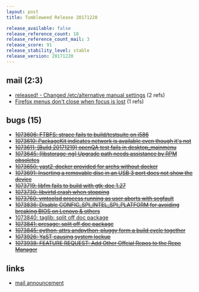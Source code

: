 ```yaml
---
layout: post
title: Tumbleweed Release 20171220

release_available: false
release_reference_count: 18
release_reference_count_mail: 3
release_score: 91
release_stability_level: stable
release_version: 20171220
---
```


## mail (2:3)

- [released! - Changed /etc/alternative manual settings](https://lists.opensuse.org/opensuse-factory/2017-12/msg00305.html) (2 refs)
- [Firefox menus don't close when focus is lost](https://lists.opensuse.org/opensuse-factory/2017-12/msg00353.html) (1 refs)

## bugs (15)

<!--more-->

- ~~[1073606: FTBFS: strace fails to build/testsuite on i586](https://bugzilla.opensuse.org/show_bug.cgi?id=1073606)~~
- ~~[1073610: PackageKit indicates network is available even though it's not](https://bugzilla.opensuse.org/show_bug.cgi?id=1073610)~~
- ~~[1073611: \[Build 20171219\] openQA test fails in desktop_mainmenu](https://bugzilla.opensuse.org/show_bug.cgi?id=1073611)~~
- ~~[1073645: \[libstorage-ng\] Upgrade path needs assistance by RPM obsoletes](https://bugzilla.opensuse.org/show_bug.cgi?id=1073645)~~
- ~~[1073650: yast2-docker provided for archs without docker](https://bugzilla.opensuse.org/show_bug.cgi?id=1073650)~~
- ~~[1073691: Inserting a removable disc in an USB 3 port does not show the device](https://bugzilla.opensuse.org/show_bug.cgi?id=1073691)~~
- ~~[1073719: libfm fails to build with gtk-doc 1.27](https://bugzilla.opensuse.org/show_bug.cgi?id=1073719)~~
- ~~[1073730: libvirtd crash when stopping](https://bugzilla.opensuse.org/show_bug.cgi?id=1073730)~~
- ~~[1073760: vmtoolsd process running as user aborts with segfault](https://bugzilla.opensuse.org/show_bug.cgi?id=1073760)~~
- ~~[1073836: Disable CONFIG_SPI_INTEL_SPI_PLATFORM for avoiding breaking BIOS on Lenovo & others](https://bugzilla.opensuse.org/show_bug.cgi?id=1073836)~~
- [1073840: taglib: split off doc package](https://bugzilla.opensuse.org/show_bug.cgi?id=1073840)
- ~~[1073841: presage: split off doc package](https://bugzilla.opensuse.org/show_bug.cgi?id=1073841)~~
- ~~[1073845: python-attrs andpython-pluggy form a build cycle together](https://bugzilla.opensuse.org/show_bug.cgi?id=1073845)~~
- ~~[1073926: YaST causing system lockup](https://bugzilla.opensuse.org/show_bug.cgi?id=1073926)~~
- ~~[1073938: FEATURE REQUEST: Add Other Offcial Repos to the Repo Manager](https://bugzilla.opensuse.org/show_bug.cgi?id=1073938)~~



## links

- [mail announcement](https://lists.opensuse.org/opensuse-factory/2017-12/msg00303.html)
